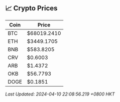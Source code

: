 ## 📈 Crypto Prices

| Coin | Price |
| ---- | ----- |
| BTC | $68019.2410 |
| ETH | $3449.1705 |
| BNB | $583.8205 |
| CRV | $0.6003 |
| ARB | $1.4372 |
| OKB | $56.7793 |
| DOGE | $0.1851 |

_Last Updated: 2024-04-10 22:08:56.219 +0800 HKT_